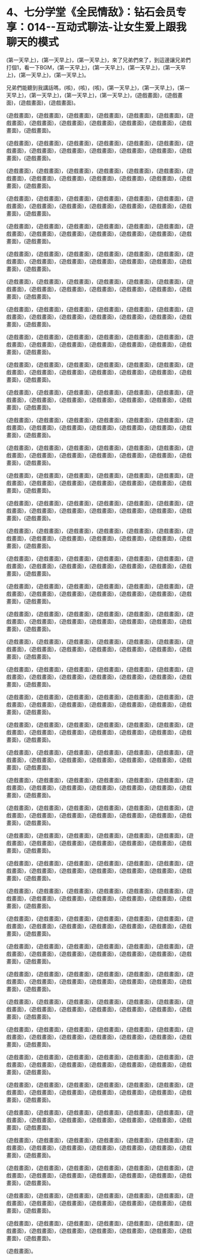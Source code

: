 # 4、七分学堂《全民情敌》：钻石会员专享：014--互动式聊法-让女生爱上跟我聊天的模式

(第一天早上)，(第一天早上)，(第一天早上)，來了兄弟們來了，到這邊讓兄弟們打個1，看一下BGM，(第一天早上)，(第一天早上)，(第一天早上)，(第一天早上)，(第一天早上)，(第一天早上)。

兄弟們能聽到我講話嗎，(咳)，(咳)，(咳)，(第一天早上)，(第一天早上)，(第一天早上)，(第一天早上)，(第一天早上)，(第一天早上)，(遊戲畫面)，(遊戲畫面)，(遊戲畫面)，(遊戲畫面)。

(遊戲畫面)，(遊戲畫面)，(遊戲畫面)，(遊戲畫面)，(遊戲畫面)，(遊戲畫面)，(遊戲畫面)，(遊戲畫面)，(遊戲畫面)，(遊戲畫面)，(遊戲畫面)，(遊戲畫面)，(遊戲畫面)，(遊戲畫面)。

(遊戲畫面)，(遊戲畫面)，(遊戲畫面)，(遊戲畫面)，(遊戲畫面)，(遊戲畫面)，(遊戲畫面)，(遊戲畫面)，(遊戲畫面)，(遊戲畫面)，(遊戲畫面)，(遊戲畫面)，(遊戲畫面)，(遊戲畫面)。

(遊戲畫面)，(遊戲畫面)，(遊戲畫面)，(遊戲畫面)，(遊戲畫面)，(遊戲畫面)，(遊戲畫面)，(遊戲畫面)，(遊戲畫面)，(遊戲畫面)，(遊戲畫面)，(遊戲畫面)，(遊戲畫面)，(遊戲畫面)。

(遊戲畫面)，(遊戲畫面)，(遊戲畫面)，(遊戲畫面)，(遊戲畫面)，(遊戲畫面)，(遊戲畫面)，(遊戲畫面)，(遊戲畫面)，(遊戲畫面)，(遊戲畫面)，(遊戲畫面)，(遊戲畫面)，(遊戲畫面)。

(遊戲畫面)，(遊戲畫面)，(遊戲畫面)，(遊戲畫面)，(遊戲畫面)，(遊戲畫面)，(遊戲畫面)，(遊戲畫面)，(遊戲畫面)，(遊戲畫面)，(遊戲畫面)，(遊戲畫面)，(遊戲畫面)，(遊戲畫面)。

(遊戲畫面)，(遊戲畫面)，(遊戲畫面)，(遊戲畫面)，(遊戲畫面)，(遊戲畫面)，(遊戲畫面)，(遊戲畫面)，(遊戲畫面)，(遊戲畫面)，(遊戲畫面)，(遊戲畫面)，(遊戲畫面)，(遊戲畫面)。

(遊戲畫面)，(遊戲畫面)，(遊戲畫面)，(遊戲畫面)，(遊戲畫面)，(遊戲畫面)，(遊戲畫面)，(遊戲畫面)，(遊戲畫面)，(遊戲畫面)，(遊戲畫面)，(遊戲畫面)，(遊戲畫面)，(遊戲畫面)。

(遊戲畫面)，(遊戲畫面)，(遊戲畫面)，(遊戲畫面)，(遊戲畫面)，(遊戲畫面)，(遊戲畫面)，(遊戲畫面)，(遊戲畫面)，(遊戲畫面)，(遊戲畫面)，(遊戲畫面)，(遊戲畫面)，(遊戲畫面)。

(遊戲畫面)，(遊戲畫面)，(遊戲畫面)，(遊戲畫面)，(遊戲畫面)，(遊戲畫面)，(遊戲畫面)，(遊戲畫面)，(遊戲畫面)，(遊戲畫面)，(遊戲畫面)，(遊戲畫面)，(遊戲畫面)，(遊戲畫面)。

(遊戲畫面)，(遊戲畫面)，(遊戲畫面)，(遊戲畫面)，(遊戲畫面)，(遊戲畫面)，(遊戲畫面)，(遊戲畫面)，(遊戲畫面)，(遊戲畫面)，(遊戲畫面)，(遊戲畫面)，(遊戲畫面)，(遊戲畫面)。

(遊戲畫面)，(遊戲畫面)，(遊戲畫面)，(遊戲畫面)，(遊戲畫面)，(遊戲畫面)，(遊戲畫面)，(遊戲畫面)，(遊戲畫面)，(遊戲畫面)，(遊戲畫面)，(遊戲畫面)，(遊戲畫面)，(遊戲畫面)。

(遊戲畫面)，(遊戲畫面)，(遊戲畫面)，(遊戲畫面)，(遊戲畫面)，(遊戲畫面)，(遊戲畫面)，(遊戲畫面)，(遊戲畫面)，(遊戲畫面)，(遊戲畫面)，(遊戲畫面)，(遊戲畫面)，(遊戲畫面)。

(遊戲畫面)，(遊戲畫面)，(遊戲畫面)，(遊戲畫面)，(遊戲畫面)，(遊戲畫面)，(遊戲畫面)，(遊戲畫面)，(遊戲畫面)，(遊戲畫面)，(遊戲畫面)，(遊戲畫面)，(遊戲畫面)，(遊戲畫面)。

(遊戲畫面)，(遊戲畫面)，(遊戲畫面)，(遊戲畫面)，(遊戲畫面)，(遊戲畫面)，(遊戲畫面)，(遊戲畫面)，(遊戲畫面)，(遊戲畫面)，(遊戲畫面)，(遊戲畫面)，(遊戲畫面)，(遊戲畫面)。

(遊戲畫面)，(遊戲畫面)，(遊戲畫面)，(遊戲畫面)，(遊戲畫面)，(遊戲畫面)，(遊戲畫面)，(遊戲畫面)，(遊戲畫面)，(遊戲畫面)，(遊戲畫面)，(遊戲畫面)，(遊戲畫面)，(遊戲畫面)。

(遊戲畫面)，(遊戲畫面)，(遊戲畫面)，(遊戲畫面)，(遊戲畫面)，(遊戲畫面)，(遊戲畫面)，(遊戲畫面)，(遊戲畫面)，(遊戲畫面)，(遊戲畫面)，(遊戲畫面)，(遊戲畫面)，(遊戲畫面)。

(遊戲畫面)，(遊戲畫面)，(遊戲畫面)，(遊戲畫面)，(遊戲畫面)，(遊戲畫面)，(遊戲畫面)，(遊戲畫面)，(遊戲畫面)，(遊戲畫面)，(遊戲畫面)，(遊戲畫面)，(遊戲畫面)，(遊戲畫面)。

(遊戲畫面)，(遊戲畫面)，(遊戲畫面)，(遊戲畫面)，(遊戲畫面)，(遊戲畫面)，(遊戲畫面)，(遊戲畫面)，(遊戲畫面)，(遊戲畫面)，(遊戲畫面)，(遊戲畫面)，(遊戲畫面)，(遊戲畫面)。

(遊戲畫面)，(遊戲畫面)，(遊戲畫面)，(遊戲畫面)，(遊戲畫面)，(遊戲畫面)，(遊戲畫面)，(遊戲畫面)，(遊戲畫面)，(遊戲畫面)，(遊戲畫面)，(遊戲畫面)，(遊戲畫面)，(遊戲畫面)。

(遊戲畫面)，(遊戲畫面)，(遊戲畫面)，(遊戲畫面)，(遊戲畫面)，(遊戲畫面)，(遊戲畫面)，(遊戲畫面)，(遊戲畫面)，(遊戲畫面)，(遊戲畫面)，(遊戲畫面)，(遊戲畫面)，(遊戲畫面)。

(遊戲畫面)，(遊戲畫面)，(遊戲畫面)，(遊戲畫面)，(遊戲畫面)，(遊戲畫面)，(遊戲畫面)，(遊戲畫面)，(遊戲畫面)，(遊戲畫面)，(遊戲畫面)，(遊戲畫面)，(遊戲畫面)，(遊戲畫面)。

(遊戲畫面)，(遊戲畫面)，(遊戲畫面)，(遊戲畫面)，(遊戲畫面)，(遊戲畫面)，(遊戲畫面)，(遊戲畫面)，(遊戲畫面)，(遊戲畫面)，(遊戲畫面)，(遊戲畫面)，(遊戲畫面)，(遊戲畫面)。

(遊戲畫面)，(遊戲畫面)，(遊戲畫面)，(遊戲畫面)，(遊戲畫面)，(遊戲畫面)，(遊戲畫面)，(遊戲畫面)，(遊戲畫面)，(遊戲畫面)，(遊戲畫面)，(遊戲畫面)，(遊戲畫面)，(遊戲畫面)。

(遊戲畫面)，(遊戲畫面)，(遊戲畫面)，(遊戲畫面)，(遊戲畫面)，(遊戲畫面)，(遊戲畫面)，(遊戲畫面)，(遊戲畫面)，(遊戲畫面)，(遊戲畫面)，(遊戲畫面)，(遊戲畫面)，(遊戲畫面)。

(遊戲畫面)，(遊戲畫面)，(遊戲畫面)，(遊戲畫面)，(遊戲畫面)，(遊戲畫面)，(遊戲畫面)，(遊戲畫面)，(遊戲畫面)，(遊戲畫面)，(遊戲畫面)，(遊戲畫面)，(遊戲畫面)，(遊戲畫面)。

(遊戲畫面)，(遊戲畫面)，(遊戲畫面)，(遊戲畫面)，(遊戲畫面)，(遊戲畫面)，(遊戲畫面)，(遊戲畫面)，(遊戲畫面)，(遊戲畫面)，(遊戲畫面)，(遊戲畫面)，(遊戲畫面)，(遊戲畫面)。

(遊戲畫面)，(遊戲畫面)，(遊戲畫面)，(遊戲畫面)，(遊戲畫面)，(遊戲畫面)，(遊戲畫面)，(遊戲畫面)，(遊戲畫面)，(遊戲畫面)，(遊戲畫面)，(遊戲畫面)，(遊戲畫面)，(遊戲畫面)。

(遊戲畫面)，(遊戲畫面)，(遊戲畫面)，(遊戲畫面)，(遊戲畫面)，(遊戲畫面)，(遊戲畫面)，(遊戲畫面)，(遊戲畫面)，(遊戲畫面)，(遊戲畫面)，(遊戲畫面)，(遊戲畫面)，(遊戲畫面)。

(遊戲畫面)，(遊戲畫面)，(遊戲畫面)，(遊戲畫面)，(遊戲畫面)，(遊戲畫面)，(遊戲畫面)，(遊戲畫面)，(遊戲畫面)，(遊戲畫面)，(遊戲畫面)，(遊戲畫面)，(遊戲畫面)，(遊戲畫面)。

(遊戲畫面)，(遊戲畫面)，(遊戲畫面)，(遊戲畫面)，(遊戲畫面)，(遊戲畫面)，(遊戲畫面)，(遊戲畫面)，(遊戲畫面)，(遊戲畫面)，(遊戲畫面)，(遊戲畫面)，(遊戲畫面)，(遊戲畫面)。

(遊戲畫面)，(遊戲畫面)，(遊戲畫面)，(遊戲畫面)，(遊戲畫面)，(遊戲畫面)，(遊戲畫面)，(遊戲畫面)，(遊戲畫面)，(遊戲畫面)，(遊戲畫面)，(遊戲畫面)，(遊戲畫面)，(遊戲畫面)。

(遊戲畫面)，(遊戲畫面)，(遊戲畫面)，(遊戲畫面)，(遊戲畫面)，(遊戲畫面)，(遊戲畫面)，(遊戲畫面)，(遊戲畫面)，(遊戲畫面)，(遊戲畫面)，(遊戲畫面)，(遊戲畫面)，(遊戲畫面)。

(遊戲畫面)，(遊戲畫面)，(遊戲畫面)，(遊戲畫面)，(遊戲畫面)，(遊戲畫面)，(遊戲畫面)，(遊戲畫面)，(遊戲畫面)，(遊戲畫面)，(遊戲畫面)，(遊戲畫面)，(遊戲畫面)，(遊戲畫面)。

(遊戲畫面)，(遊戲畫面)，(遊戲畫面)，(遊戲畫面)，(遊戲畫面)，(遊戲畫面)，(遊戲畫面)，(遊戲畫面)，(遊戲畫面)，(遊戲畫面)，(遊戲畫面)，(遊戲畫面)，(遊戲畫面)，(遊戲畫面)。

(遊戲畫面)，(遊戲畫面)，(遊戲畫面)，(遊戲畫面)，(遊戲畫面)，(遊戲畫面)，(遊戲畫面)，(遊戲畫面)，(遊戲畫面)，(遊戲畫面)，(遊戲畫面)，(遊戲畫面)，(遊戲畫面)，(遊戲畫面)。

(遊戲畫面)，(遊戲畫面)，(遊戲畫面)，(遊戲畫面)，(遊戲畫面)，(遊戲畫面)，(遊戲畫面)，(遊戲畫面)，(遊戲畫面)，(遊戲畫面)，(遊戲畫面)，(遊戲畫面)，(遊戲畫面)，(遊戲畫面)。

(遊戲畫面)，(遊戲畫面)，(遊戲畫面)，(遊戲畫面)，(遊戲畫面)，(遊戲畫面)，(遊戲畫面)，(遊戲畫面)，(遊戲畫面)，(遊戲畫面)，(遊戲畫面)，(遊戲畫面)，(遊戲畫面)，(遊戲畫面)。

(遊戲畫面)，(遊戲畫面)，(遊戲畫面)，(遊戲畫面)，(遊戲畫面)，(遊戲畫面)，(遊戲畫面)，(遊戲畫面)，(遊戲畫面)，(遊戲畫面)，(遊戲畫面)，(遊戲畫面)，(遊戲畫面)，(遊戲畫面)。

(遊戲畫面)，(遊戲畫面)，(遊戲畫面)，(遊戲畫面)，(遊戲畫面)，(遊戲畫面)，(遊戲畫面)，(遊戲畫面)，(遊戲畫面)，(遊戲畫面)，(遊戲畫面)，(遊戲畫面)，(遊戲畫面)，(遊戲畫面)。

(遊戲畫面)，(遊戲畫面)，(遊戲畫面)，(遊戲畫面)，(遊戲畫面)，(遊戲畫面)，(遊戲畫面)，(遊戲畫面)，(遊戲畫面)，(遊戲畫面)，(遊戲畫面)，(遊戲畫面)，(遊戲畫面)，(遊戲畫面)。

(遊戲畫面)，(遊戲畫面)，(遊戲畫面)，(遊戲畫面)，(遊戲畫面)，(遊戲畫面)，(遊戲畫面)，(遊戲畫面)，(遊戲畫面)，(遊戲畫面)，(遊戲畫面)，(遊戲畫面)，(遊戲畫面)，(遊戲畫面)。

(遊戲畫面)。